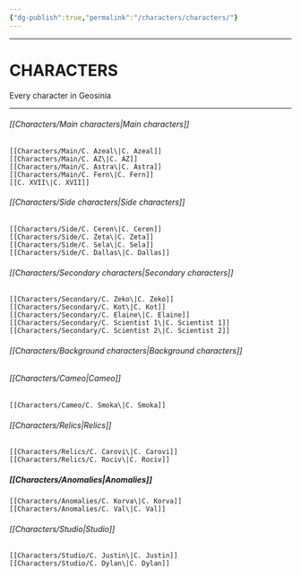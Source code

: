 ```yaml
---
{"dg-publish":true,"permalink":"/characters/characters/"}
---
```



---
# CHARACTERS

Every character in Geosinia

---
###### [[Characters/Main characters\|Main characters]]
	[[Characters/Main/C. Azeal\|C. Azeal]]
	[[Characters/Main/C. AZ\|C. AZ]]
	[[Characters/Main/C. Astra\|C. Astra]]
	[[Characters/Main/C. Fern\|C. Fern]]
	[[C. XVII\|C. XVII]]

###### [[Characters/Side characters\|Side characters]]
	[[Characters/Side/C. Ceren\|C. Ceren]]
	[[Characters/Side/C. Zeta\|C. Zeta]]
	[[Characters/Side/C. Sela\|C. Sela]]
	[[Characters/Side/C. Dallas\|C. Dallas]]
	

###### [[Characters/Secondary characters\|Secondary characters]]
	[[Characters/Secondary/C. Zeko\|C. Zeko]]
	[[Characters/Secondary/C. Kot\|C. Kot]]
	[[Characters/Secondary/C. Elaine\|C. Elaine]]
	[[Characters/Secondary/C. Scientist 1\|C. Scientist 1]]
	[[Characters/Secondary/C. Scientist 2\|C. Scientist 2]]

###### [[Characters/Background characters\|Background characters]]
	

###### [[Characters/Cameo\|Cameo]]
	[[Characters/Cameo/C. Smoka\|C. Smoka]]

###### [[Characters/Relics\|Relics]]
	[[Characters/Relics/C. Carovi\|C. Carovi]]
	[[Characters/Relics/C. Rociv\|C. Rociv]]

##### [[Characters/Anomalies\|Anomalies]]
	[[Characters/Anomalies/C. Korva\|C. Korva]]
	[[Characters/Anomalies/C. Val\|C. Val]]

###### [[Characters/Studio\|Studio]]
	[[Characters/Studio/C. Justin\|C. Justin]]
	[[Characters/Studio/C. Dylan\|C. Dylan]]
